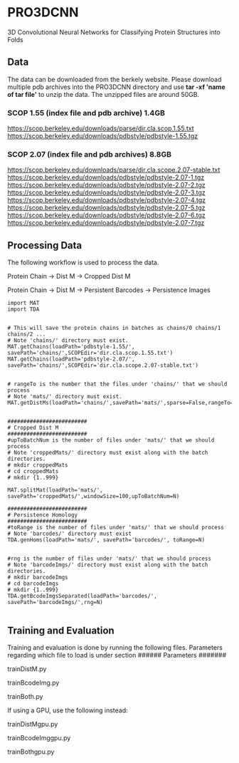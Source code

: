 # PRO3DCNN
3D Convolutional Neural Networks for Classifying Protein Structures into Folds


## Data

The data can be downloaded from the berkely website. 
Please download multiple pdb archives into the PRO3DCNN directory and use  **tar -xf 'name of tar file'** to unzip the data.
The unzipped files are around 50GB.

### SCOP 1.55 (index file and pdb archive) 1.4GB
https://scop.berkeley.edu/downloads/parse/dir.cla.scop.1.55.txt
https://scop.berkeley.edu/downloads/pdbstyle/pdbstyle-1.55.tgz

### SCOP 2.07 (index file and pdb archives) 8.8GB
https://scop.berkeley.edu/downloads/parse/dir.cla.scope.2.07-stable.txt
https://scop.berkeley.edu/downloads/pdbstyle/pdbstyle-2.07-1.tgz
https://scop.berkeley.edu/downloads/pdbstyle/pdbstyle-2.07-2.tgz
https://scop.berkeley.edu/downloads/pdbstyle/pdbstyle-2.07-3.tgz
https://scop.berkeley.edu/downloads/pdbstyle/pdbstyle-2.07-4.tgz
https://scop.berkeley.edu/downloads/pdbstyle/pdbstyle-2.07-5.tgz
https://scop.berkeley.edu/downloads/pdbstyle/pdbstyle-2.07-6.tgz
https://scop.berkeley.edu/downloads/pdbstyle/pdbstyle-2.07-7.tgz

## Processing Data

The following workflow is used to process the data.

Protein Chain -> Dist M  -> Cropped Dist M

Protein Chain -> Dist M  -> Persistent Barcodes -> Persistence Images 
                         
````
import MAT
import TDA


# This will save the protein chains in batches as chains/0 chains/1 chains/2 ...
# Note 'chains/' directory must exist.
MAT.getChains(loadPath='pdbstyle-1.55/', savePath='chains/',SCOPEdir='dir.cla.scop.1.55.txt')
MAT.getChains(loadPath='pdbstyle-2.07/', savePath='chains/',SCOPEdir='dir.cla.scope.2.07-stable.txt')


# rangeTo is the number that the files under 'chains/' that we should process
# Note 'mats/' directory must exist.
MAT.getDistMs(loadPath='chains/',savePath='mats/',sparse=False,rangeTo=N)


#########################
# Cropped Dist M
#########################
#upToBatchNum is the number of files under 'mats/' that we should process
# Note 'croppedMats/' directory must exist along with the batch directories.
# mkdir croppedMats
# cd croppedMats
# mkdir {1..999}

MAT.splitMat(loadPath='mats/', savePath='croppedMats/',windowSize=100,upToBatchNum=N)

#########################
# Persistence Homology
#########################
#toRange is the number of files under 'mats/' that we should process
# Note 'barcodes/' directory must exist
TDA.genHoms(loadPath='mats/', savePath='barcodes/', toRange=N)


#rng is the number of files under 'mats/' that we should process
# Note 'barcodeImgs/' directory must exist along with the batch directories.
# mkdir barcodeImgs
# cd barcodeImgs
# mkdir {1..999}
TDA.getBcodeImgsSeparated(loadPath='barcodes/', savePath='barcodeImgs/',rng=N)


````

## Training and Evaluation
Training and evaluation is done by running the following files.
Parameters regarding which file to load is under section ###### Parameters #######

trainDistM.py

trainBcodeImg.py

trainBoth.py

If using a GPU, use the following instead:

trainDistMgpu.py

trainBcodeImggpu.py

trainBothgpu.py
